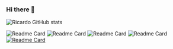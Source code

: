 ### Hi there 👋


![Ricardo GitHub stats](https://github-readme-stats.vercel.app/api?username=richirrim&show_icons=true&theme=radical)

![Readme Card](https://github-readme-stats.vercel.app/api/pin/?show_owner=richirrim&username=richirrim&repo=pokedex-website&theme=radical)
![Readme Card](https://github-readme-stats.vercel.app/api/pin/?show_owner=richirrim&username=richirrim&repo=platilla-mikrotik-hotspot&theme=radical)
![Readme Card](https://github-readme-stats.vercel.app/api/pin/?show_owner=richirrim&username=richirrim&repo=vaccination-landing-page&theme=radical)
![Readme Card](https://github-readme-stats.vercel.app/api/pin/?show_owner=richirrim&username=richirrim&repo=clone-edcamp&theme=radical)
[![Readme Card](https://github-readme-stats.vercel.app/api/pin/?show_owner=richirrim&username=richirrim&repo=pasteleria-double-l&theme=radical)](https://github.com/richirrim/pasteleria-double-l)

<!--
**richirrim/richirrim** is a ✨ _special_ ✨ repository because its `README.md` (this file) appears on your GitHub profile.

Here are some ideas to get you started:

- 🔭 I’m currently working on ...
- 🌱 I’m currently learning ...
- 👯 I’m looking to collaborate on ...
- 🤔 I’m looking for help with ...
- 💬 Ask me about ...
- 📫 How to reach me: ...
- 😄 Pronouns: ...
- ⚡ Fun fact: ...
-->
